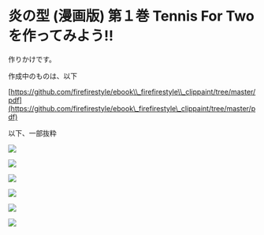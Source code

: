 # 炎の型 \(漫画版\) 第１巻 Tennis For Twoを作ってみよう!!

作りかけです。

作成中のものは、以下

[https://github.com/firefirestyle/ebook\\_firefirestyle\\_clippaint/tree/master/pdf](https://github.com/firefirestyle/ebook\_firefirestyle\_clippaint/tree/master/pdf)

以下、一部抜粋

![](/assets/炎の型_001.png)

![](/assets/炎の型_002.png)

![](/assets/炎の型_003.png)



![](/assets/炎の型_004.png)

![](/assets/炎の型_005.png)


![](/assets/炎の型_006.png)










